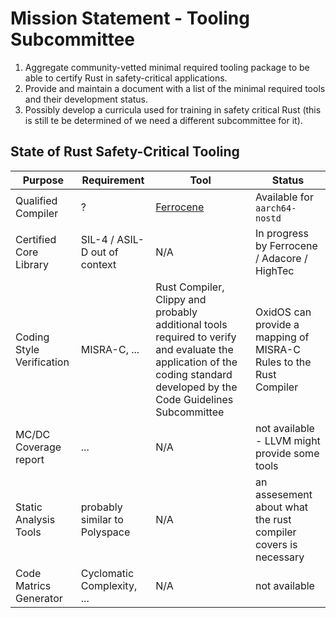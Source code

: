 # Mission Statement - Tooling Subcommittee

1. Aggregate community-vetted minimal required tooling package to be able to certify Rust in safety-critical applications.
2. Provide and maintain a document with a list of the minimal required tools and their development status.
3. Possibly develop a curricula used for training in safety critical Rust (this is still te be determined of we need a different subcommittee for it).

## State of Rust Safety-Critical Tooling

| Purpose | Requirement | Tool | Status |
|---------|-------------|------|-------|
| Qualified Compiler | ? | [Ferrocene](https://ferrocene.dev/en/) | Available for `aarch64-nostd` |
| Certified Core Library | SIL-4 / ASIL-D out of context | N/A | In progress by Ferrocene / Adacore / HighTec |
| Coding Style Verification | MISRA-C, ... | Rust Compiler, Clippy and probably additional tools required to verify and evaluate the application of the coding standard developed by the Code Guidelines Subcommittee | OxidOS can provide a mapping of MISRA-C Rules to the Rust Compiler |
| MC/DC Coverage report | ... | N/A | not available - LLVM might provide some tools |
| Static Analysis Tools | probably similar to Polyspace | N/A | an assesement about what the rust compiler covers is necessary |
| Code Matrics Generator | Cyclomatic Complexity, ... | N/A | not available |
